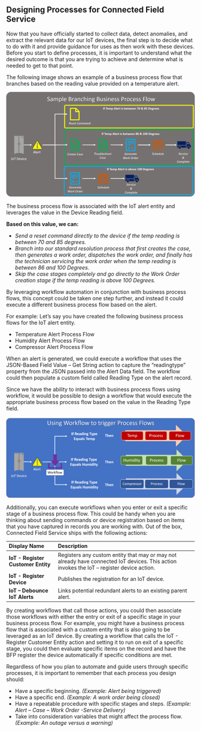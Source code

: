 ## Designing Processes for Connected Field Service

<!--note from editor: The last part of the first sentence is unclear: "provide guidance for uses as then work with these devices." Please revise.-->

Now that you have officially started to collect data, detect anomalies, and extract the relevant data for our IoT devices, the final step is to decide what to do with it and provide guidance for uses as then work with these devices. Before you start to define processes, it is important to understand what the desired outcome is that you are trying to achieve and determine what is needed to get to that point.  

The following image shows an example of a business process flow that branches based on the reading value provided on a temperature alert.  

![Sample Branching Business Process Flow](../media/1-rm-unit5.png)   

The business process flow is associated with the IoT alert entity and leverages the value in the Device Reading field.  

**Based on this value, we can:**

- *Send a reset command directly to the device if the temp reading is between 70 and 85 degrees.*
- *Branch into our standard resolution process that first creates the case, then generates a work order, dispatches the work order, and finally has the technician servicing the work order when the temp reading is between 86 and 100 Degrees.*
- *Skip the case stages completely and go directly to the Work Order creation stage if the temp reading is above 100 Degrees.* 

By leveraging workflow automation in conjunction with business process flows, this concept could be taken one step further, and instead it could execute a different business process flow based on the alert.   
   
For example: Let’s say you have created the following business process flows for the IoT alert entity.
  
- Temperature Alert Process Flow
- Humidity Alert Process Flow
- Compressor Alert Process Flow

When an alert is generated, we could execute a workflow that uses the JSON-Based Field Value – Get String action to capture the “readingtype” property from the JSON passed into the Alert Data field. The workflow could then populate a custom field called Reading Type on the alert record.  

Since we have the ability to interact with business process flows using workflow, it would be possible to design a workflow that would execute the appropriate business process flow based on the value in the Reading Type field.


<!--note from editor: Is it correct that "If reading type equals humidity" appears twice in the following image?--> 


![Using Workflow to Trigger Process Flows](../media/2-rm-unit5.png)   

Additionally, you can execute workflows when you enter or exit a specific stage of a business process flow. This could be handy when you are thinking about sending commands or device registration based on items that you have captured in records you are working with. Out of the box, Connected Field Service ships with the following actions: 

| **Display Name** | **Description** |
| :-------------- | :--- |
| **IoT - Register Customer Entity** | Registers any custom entity that may or may not already have connected IoT devices. This action invokes the IoT – register device action. |
| **IoT - Register Device** | Publishes the registration for an IoT device. |
| **IoT – Debounce IoT Alerts** | Links potential redundant alerts to an existing parent alert.  |


<!--note from editor: In the last sentence of this paragraph, is BFP supposed to be business process flow?-->

By creating workflows that call those actions, you could then associate those workflows with either the entry or exit of a specific stage in your business process flow. For example, you might have a business process flow that is associated with a custom entity that is also going to be leveraged as an IoT device. By creating a workflow that calls the IoT - Register Customer Entity action and setting it to run on exit of a specific stage, you could then evaluate specific items on the record and have the BFP register the device automatically if specific conditions are met.  

Regardless of how you plan to automate and guide users through specific processes, it is important to remember that each process you design should:

- Have a specific beginning. *(Example: Alert being triggered)*
- Have a specific end. *(Example: A work order being closed)*
- Have a repeatable procedure with specific stages and steps. *(Example: Alert – Case – Work Order -Service Delivery)*
- Take into consideration variables that might affect the process flow. *(Example: An outage versus a warning)*

  

